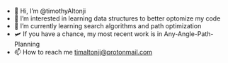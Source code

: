 - 👋 Hi, I’m @timothyAltonji
- 👀 I’m interested in learning data structures to better optomize my code
- 🌱 I’m currently learning search algorithms and path optimization
- 🛩 If you have a chance, my most recent work is in Any-Angle-Path-Planning
- 📫 How to reach me timaltonji@protonmail.com


